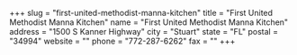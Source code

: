 +++
slug = "first-united-methodist-manna-kitchen"
title = "First United Methodist Manna Kitchen"
name = "First United Methodist Manna Kitchen"
address = "1500 S Kanner Highway"
city = "Stuart"
state = "FL"
postal = "34994"
website = ""
phone = "772-287-6262"
fax = ""
+++
